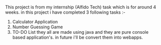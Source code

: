 This project is from my internship (Alfido Tech) task which is for around 4 weeks. in this project i have completed 3 following tasks :-
1. Calculator Application
2. Number Guessing Game
3. TO-DO List
they all are made using java and they are pure console based application's. in future i'll be convert them into webapps.
